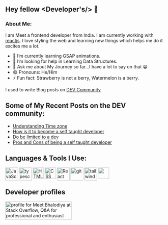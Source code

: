 ## Hey fellow <Developer's/> 👋

### About Me:

I am Meet a frontend developer from India.
I am currently working with [reactjs](https://react.dev/). I love styling the web and learning new things which helps me do it excites me a lot.

- 🌱 I’m currently learning GSAP animations.
- 🤔 I’m looking for help in Learning Data Structures.
- 💬 Ask me about My Journey so far...I have a lot to say on that 😁
- 😄 Pronouns: He/Him
- ⚡ Fun fact: Strawberry is not a berry, Watermelon is a berry.

I used to write Blog posts on [DEV Community](https://dev.to/meetbhalodiya)

## Some of My Recent Posts on the DEV community:

- [Understanding Time zone](https://dev.to/meetbhalodiya/understanding-time-zones-4dpc)
- [How is it to become a self taught developer](https://dev.to/meetbhalodiya/how-is-it-to-become-a-self-taught-developer-of6)
- [Do be limited to a dev](https://dev.to/meetbhalodiya/how-not-to-stay-an-only-developer-person-4h8l)
- [Pros and Cons of being a self taught developer](https://dev.to/meetbhalodiya/is-it-good-to-be-a-self-taught-developer--5dpe)


## Languages & Tools I Use:

<a
				href='https://developer.mozilla.org/en-US/docs/Web/JavaScript'
				target='_blank'
			>
				<img
					align='left'
					alt='JavaScript'
					height='40px'
					src='https://user-images.githubusercontent.com/82386196/182672977-31a2eb3e-6a41-4abc-97f7-b9a9b9b6012b.svg'
				/>
			</a>
			<a href='https://www.typescriptlang.org/' target='_blank'>
				<img
					align='left'
					alt='typescript'
					height='40px'
					src='https://user-images.githubusercontent.com/82386196/190183530-47f75701-5df3-4f04-9e6a-8ee58f974f19.png'
				/>
			</a>
			<a
				href='https://developer.mozilla.org/en-US/docs/Glossary/HTML5'
				target='_blank'
			>
				<img
					align='left'
					alt='HTML'
					height='35px'
					src='https://user-images.githubusercontent.com/82386196/182662461-f70aa8d5-9c74-4ed7-ae5d-5b60bf08c076.png'
				/>
			</a>
			<a
				href='https://developer.mozilla.org/en-US/docs/Web/CSS'
				target='_blank'
			>
				<img
					align='left'
					alt='CSS'
					height='35px'
					src='https://user-images.githubusercontent.com/82386196/182673305-b358a57a-c76d-4323-a148-7a68e09f4ab4.png'
				/>
			</a>
			<a href='https://reactjs.org/' target='_blank'>
				<img
					align='left'
					alt='React'
					height='40px'
					src='https://user-images.githubusercontent.com/82386196/182673553-fdc9a035-43b0-4dc8-bfe9-4452b1583e7d.svg'
				/>
			</a>
			<a href='https://git-scm.com/' target='_blank'>
				<img
					align='left'
					alt='git'
					height='40px'
					src='https://user-images.githubusercontent.com/82386196/182673620-a4b6216e-ecc9-47fe-892b-c0d1883f69cd.svg'
				/>
			</a>
			<a href='https://tailwindcss.com/' target='_blank'>
				<img
					align='left'
					alt='tailwind'
					height='40px'
					src='https://user-images.githubusercontent.com/82386196/190179133-34d325a9-92a4-437a-89f3-25eb01039865.png'
				/>
			</a>
			<a href='https://mui.com/' target='_blank'>
				<img
					align='left'
					alt=''
					height='35px'
					src='https://user-images.githubusercontent.com/82386196/190182938-3680085a-8888-46a0-9296-115bc5fb22e9.png'
				/>
			</a>
			<br/>
			<br/>
 ## Developer profiles
<a href="https://stackoverflow.com/users/15759228/meet-bhalodiya">
	<img src="https://stackoverflow.com/users/flair/15759228.png?theme=dark" width="208" height="58" alt="profile for Meet Bhalodiya at Stack Overflow, Q&amp;A for professional and enthusiast programmers" title="profile for Meet Bhalodiya at Stack Overflow, Q&amp;A for professional and enthusiast programmers">
</a>


